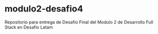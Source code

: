 # modulo2-desafio4

Repositorio para entrega de Desafio Final del Modulo 2 de Desarrollo Full Stack en Desafio Latam


